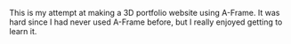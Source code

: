 This is my attempt at making a 3D portfolio website using A-Frame. It was hard since I had never used A-Frame before, but I really enjoyed getting to learn it.
